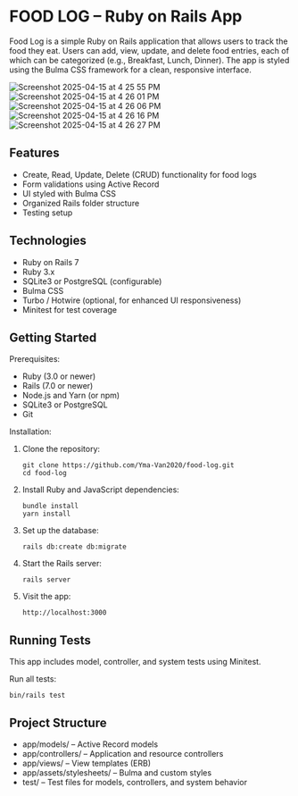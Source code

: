 FOOD LOG – Ruby on Rails App
============================

Food Log is a simple Ruby on Rails application that allows users to track the food they eat. Users can add, view, update, and delete food entries, each of which can be categorized (e.g., Breakfast, Lunch, Dinner). The app is styled using the Bulma CSS framework for a clean, responsive interface.

![Screenshot 2025-04-15 at 4 25 55 PM](https://github.com/user-attachments/assets/b607ffb7-d07e-4f5d-b62c-2cb4296d409d)
![Screenshot 2025-04-15 at 4 26 01 PM](https://github.com/user-attachments/assets/51b841c4-7003-4371-a00a-b27a753bc06b)
![Screenshot 2025-04-15 at 4 26 06 PM](https://github.com/user-attachments/assets/3e6da4c1-c1b3-4ace-81cd-30fd647dbf34)
![Screenshot 2025-04-15 at 4 26 16 PM](https://github.com/user-attachments/assets/7983fc09-dfa4-4ae8-aa0c-c4a173009c93)
![Screenshot 2025-04-15 at 4 26 27 PM](https://github.com/user-attachments/assets/b28778e7-913e-4d14-9be1-b2665d7ff7ac)


Features
--------
- Create, Read, Update, Delete (CRUD) functionality for food logs
- Form validations using Active Record
- UI styled with Bulma CSS
- Organized Rails folder structure
- Testing setup 

Technologies
------------
- Ruby on Rails 7
- Ruby 3.x
- SQLite3 or PostgreSQL (configurable)
- Bulma CSS
- Turbo / Hotwire (optional, for enhanced UI responsiveness)
- Minitest for test coverage

Getting Started
---------------

Prerequisites:
- Ruby (3.0 or newer)
- Rails (7.0 or newer)
- Node.js and Yarn (or npm)
- SQLite3 or PostgreSQL
- Git

Installation:
1. Clone the repository:
   ```
   git clone https://github.com/Yma-Van2020/food-log.git
   cd food-log
   ```

3. Install Ruby and JavaScript dependencies:
   ```
   bundle install
   yarn install
   ```

5. Set up the database:
    ```
   rails db:create db:migrate
    ```

6. Start the Rails server:
   ```
   rails server
   ```

8. Visit the app:
   ```
   http://localhost:3000
   ```

Running Tests
-------------
This app includes model, controller, and system tests using Minitest.

Run all tests:
   ```
   bin/rails test
   ```

Project Structure
-----------------
- app/models/         – Active Record models
- app/controllers/    – Application and resource controllers
- app/views/          – View templates (ERB)
- app/assets/stylesheets/ – Bulma and custom styles
- test/               – Test files for models, controllers, and system behavior
